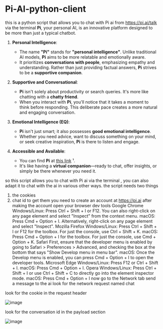 # Pi-AI-python-client
this is a python script that allows you to chat with Pi ai from https://pi.ai/talk via the terminal
**Pi**, your personal AI, is an innovative platform designed to be more than just a typical chatbot.

1. **Personal Intelligence**:
   - The name **"Pi"** stands for **"personal intelligence"**. Unlike traditional AI models, **Pi** aims to be more relatable and emotionally aware.
   - It prioritizes **conversations with people**, emphasizing empathy and understanding. Rather than just providing factual answers, **Pi** strives to be a **supportive companion**.

2. **Supportive and Conversational**:
   - **Pi** isn't solely about productivity or search queries. It's more like chatting with a **chatty friend**.
   - When you interact with **Pi**, you'll notice that it takes a moment to think before responding. This deliberate pace creates a more natural and engaging conversation.


3. **Emotional Intelligence (EQ)**:
   - **Pi** isn't just smart; it also possesses **good emotional intelligence**.
   - Whether you need advice, want to discuss something on your mind, or seek creative inspiration, **Pi** is there to listen and engage.

4. **Accessible and Available**:
   - You can find **Pi** at [this link](https://pi.ai/talk) ¹.
   - It's like having a **virtual companion**—ready to chat, offer insights, or simply be there whenever you need it.

so this script allows you to chat with Pi ai via the terminal , you can also adapt it to chat with the ai in various other ways.
the script needs two things
1. the cookies
2. chat id
to get them you need to create an account at https://pi.ai
after making the account open your browser dev tools
Google Chrome
Windows/Linux: Press Ctrl + Shift + I or F12. You can also right-click on any page element and select "Inspect" from the context menu.
macOS: Press Cmd + Option + I. Alternatively, right-click on any page element and select "Inspect".
Mozilla Firefox
Windows/Linux: Press Ctrl + Shift + I or F12 for the toolbox. For just the console, use Ctrl + Shift + K.
macOS: Press Cmd + Option + I for the toolbox. For just the console, use Cmd + Option + K.
Safari
First, ensure that the developer menu is enabled by going to Safari > Preferences > Advanced, and checking the box at the bottom that says "Show Develop menu in menu bar".
macOS: Once the Develop menu is enabled, you can press Cmd + Option + I to open the developer tools.
Microsoft Edge
Windows/Linux: Press F12 or Ctrl + Shift + I.
macOS: Press Cmd + Option + I.
Opera
Windows/Linux: Press Ctrl + Shift + I or use Ctrl + Shift + C to directly go into the element inspector mode.
macOS: Press Cmd + Option + I
now go to the Network tab
send a message to the ai
look for the network request named chat 





look for the cookie in the request header




![image](https://github.com/Debronejacobs/Pi-AI-python-client/assets/167520006/a3c4f90d-8496-473f-8458-b4345db8300c)











look for the conversation id in the payload section 






![image](https://github.com/Debronejacobs/Pi-AI-python-client/assets/167520006/a9a87dd9-a406-41be-8175-12063063f713)












